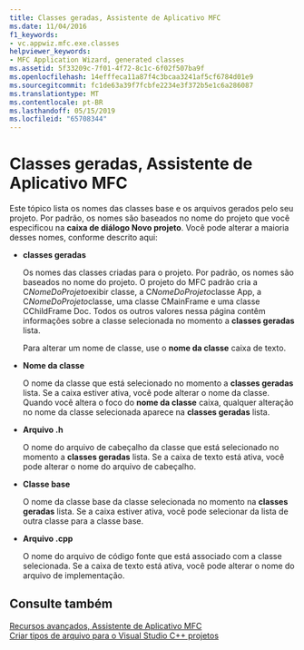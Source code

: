 ```yaml
---
title: Classes geradas, Assistente de Aplicativo MFC
ms.date: 11/04/2016
f1_keywords:
- vc.appwiz.mfc.exe.classes
helpviewer_keywords:
- MFC Application Wizard, generated classes
ms.assetid: 5f33209c-7f01-4f72-8c1c-6f02f507ba9f
ms.openlocfilehash: 14efffeca11a87f4c3bcaa3241af5cf6784d01e9
ms.sourcegitcommit: fc1de63a39f7fcbfe2234e3f372b5e1c6a286087
ms.translationtype: MT
ms.contentlocale: pt-BR
ms.lasthandoff: 05/15/2019
ms.locfileid: "65708344"
---
```

# <a name="generated-classes-mfc-application-wizard"></a>Classes geradas, Assistente de Aplicativo MFC

Este tópico lista os nomes das classes base e os arquivos gerados pelo seu projeto. Por padrão, os nomes são baseados no nome do projeto que você especificou na **caixa de diálogo Novo projeto**. Você pode alterar a maioria desses nomes, conforme descrito aqui:

- **classes geradas**

   Os nomes das classes criadas para o projeto. Por padrão, os nomes são baseados no nome do projeto. O projeto do MFC padrão cria a C*NomeDoProjeto*exibir classe, a C*NomeDoProjeto*classe App, a C*NomeDoProjeto*classe, uma classe CMainFrame e uma classe CChildFrame Doc. Todos os outros valores nessa página contêm informações sobre a classe selecionada no momento a **classes geradas** lista.

   Para alterar um nome de classe, use o **nome da classe** caixa de texto.

- **Nome da classe**

   O nome da classe que está selecionado no momento a **classes geradas** lista. Se a caixa estiver ativa, você pode alterar o nome da classe. Quando você altera o foco do **nome da classe** caixa, qualquer alteração no nome da classe selecionada aparece na **classes geradas** lista.

- **Arquivo .h**

   O nome do arquivo de cabeçalho da classe que está selecionado no momento a **classes geradas** lista. Se a caixa de texto está ativa, você pode alterar o nome do arquivo de cabeçalho.

- **Classe base**

   O nome da classe base da classe selecionada no momento na **classes geradas** lista. Se a caixa estiver ativa, você pode selecionar da lista de outra classe para a classe base.

- **Arquivo .cpp**

   O nome do arquivo de código fonte que está associado com a classe selecionada. Se a caixa de texto está ativa, você pode alterar o nome do arquivo de implementação.

## <a name="see-also"></a>Consulte também

[Recursos avançados, Assistente de Aplicativo MFC](../../mfc/reference/advanced-features-mfc-application-wizard.md)<br/>
[Criar tipos de arquivo para o Visual Studio C++ projetos](../../build/reference/file-types-created-for-visual-cpp-projects.md)

